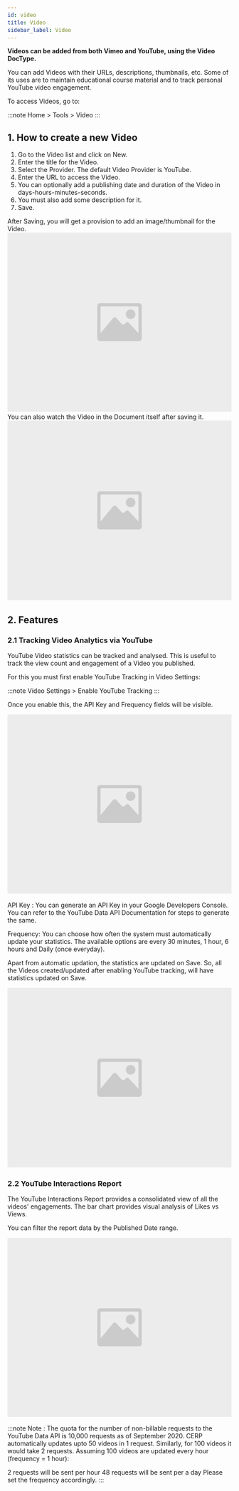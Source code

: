 ```yaml
---
id: video
title: Video
sidebar_label: Video
---
```


**Videos can be added from both Vimeo and YouTube, using the Video DocType.**

You can add Videos with their URLs, descriptions, thumbnails, etc. Some of its uses are to maintain educational course material and to track personal YouTube video engagement.

To access Videos, go to:

:::note
Home > Tools > Video
:::

## 1. How to create a new Video

1. Go to the Video list and click on New.
1. Enter the title for the Video.
1. Select the Provider. The default Video Provider is YouTube.
1. Enter the URL to access the Video.
1. You can optionally add a publishing date and duration of the Video in days-hours-minutes-seconds.
1. You must also add some description for it.
1. Save.

After Saving, you will get a provision to add an image/thumbnail for the Video.
![image](images/image.jpg)
You can also watch the Video in the Document itself after saving it.
![image](images/image.jpg)

## 2. Features

### 2.1 Tracking Video Analytics via YouTube

YouTube Video statistics can be tracked and analysed. This is useful to track the view count and engagement of a Video you published.

For this you must first enable YouTube Tracking in Video Settings:

:::note
Video Settings > Enable YouTube Tracking
:::

Once you enable this, the API Key and Frequency fields will be visible.

![image](images/image.jpg)

API Key : You can generate an API Key in your Google Developers Console. You can refer to the YouTube Data API Documentation for steps to generate the same.

Frequency: You can choose how often the system must automatically update your statistics. The available options are every 30 minutes, 1 hour, 6 hours and Daily (once everyday).

Apart from automatic updation, the statistics are updated on Save. So, all the Videos created/updated after enabling YouTube tracking, will have statistics updated on Save.

![image](images/image.jpg)

### 2.2 YouTube Interactions Report

The YouTube Interactions Report provides a consolidated view of all the videos' engagements. The bar chart provides visual analysis of Likes vs Views.

You can filter the report data by the Published Date range.

![image](images/image.jpg)

:::note
Note : The quota for the number of non-billable requests to the YouTube Data API is 10,000 requests as of September 2020. CERP automatically updates upto 50 videos in 1 request. Similarly, for 100 videos it would take 2 requests.
Assuming 100 videos are updated every hour (frequency = 1 hour):

2 requests will be sent per hour
48 requests will be sent per a day
Please set the frequency accordingly.
:::
